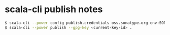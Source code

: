 # scala-cli publish notes

```bash
$ scala-cli --power config publish.credentials oss.sonatype.org env:SONATYPE_USERNAME env:SONATYPE_PASSWORD
$ scala-cli --power publish --gpg-key <current-key-id> .
```


